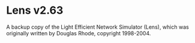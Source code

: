 # Lens v2.63
A backup copy of the Light Efficient Network Simulator (Lens), which was originally written by Douglas Rhode, copyright 1998-2004. 
